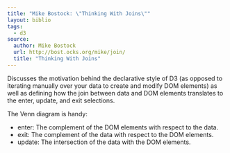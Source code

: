 ```yaml
---
title: "Mike Bostock: \"Thinking With Joins\""
layout: biblio
tags:
  - d3
source:
  author: Mike Bostock
  url: http://bost.ocks.org/mike/join/
  title: "Thinking With Joins"
---
```


Discusses the motivation behind the declarative style of D3 (as opposed to iterating manually over your data to create and modify DOM elements) as well as defining how the join between data and DOM elements translates to the enter, update, and exit selections.

The Venn diagram is handy:

- enter: The complement of the DOM elements with respect to the data.
- exit: The complement of the data with respect to the DOM elements.
- update:  The intersection of the data with the DOM elements.
